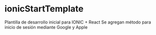 # ionicStartTemplate

Plantilla de desarrollo inicial para IONIC + React
Se agregan método para inicio de sesión mediante Google y Apple